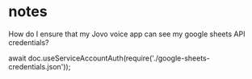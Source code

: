 # notes

How do I ensure that my Jovo voice app can see my google sheets API credentials?

await doc.useServiceAccountAuth(require('./google-sheets-credentials.json'));
